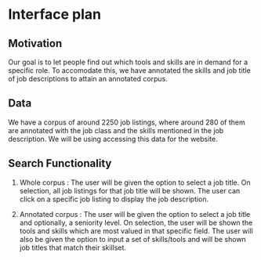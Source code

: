 # Interface plan

## Motivation 

Our goal is to let people find out which tools and skills are in demand for a specific role. To accomodate this, we have annotated the skills and job title of job descriptions to attain an annotated corpus.

## Data

We have a corpus of around 2250 job listings, where around 280 of them are annotated with the job class and the skills mentioned in the job description. We will be using accessing this data for the website.

## Search Functionality

1. Whole corpus : The user will be given the option to select a job title. On selection, all job listings for that job title will be shown. The user can click on a specific job listing to display the job description.

2. Annotated corpus : The user will be given the option to select a job title and optionally, a seniority level. On selection, the user will be shown the tools and skills which are most valued in that specific field. The user will also be given the option to input a set of skills/tools and will be shown job titles that match their skillset.

